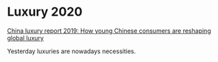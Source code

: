 Luxury 2020
===

[China luxury report 2019: How young Chinese consumers are reshaping global luxury](https://www.mckinsey.com/~/media/mckinsey/featured%20insights/china/how%20young%20chinese%20consumers%20are%20reshaping%20global%20luxury/mckinsey-china-luxury-report-2019-how-young-chinese-consumers-are-reshaping-global-luxury.ashx)

Yesterday luxuries are nowadays necessities.